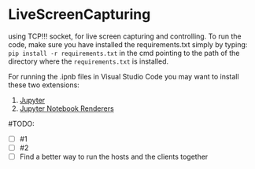 # LiveScreenCapturing
using TCP!!! socket, for live screen capturing and controlling.
To run the code, make sure you have installed the requirements.txt simply by typing:
`pip install -r requirements.txt`
in the cmd pointing to the path of the directory where the `requirements.txt` is installed. 

For running the .ipnb files in Visual Studio Code you may want to install these two extensions: <br />
1) <a href="https://marketplace.visualstudio.com/items?itemName=ms-toolsai.jupyter" target="_blank">Jupyter</a> <br />
2) <a href="https://marketplace.visualstudio.com/items?itemName=ms-toolsai.jupyter-renderers" target="_blank">Jupyter Notebook Renderers</a> 

#TODO:
- [ ] #1
- [ ] #2
- [ ] Find a better way to run the hosts and the clients together 
